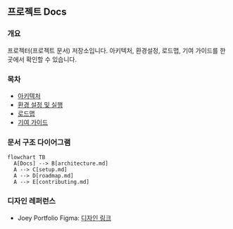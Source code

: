 ## 프로젝트 Docs

### 개요
프로젝터(프로젝트 문서) 저장소입니다. 아키텍처, 환경설정, 로드맵, 기여 가이드를 한 곳에서 확인할 수 있습니다.

### 목차
- [아키텍처](./architecture.md)
- [환경 설정 및 실행](./setup.md)
- [로드맵](./roadmap.md)
- [기여 가이드](./contributing.md)

### 문서 구조 다이어그램
```mermaid
flowchart TB
  A[Docs] --> B[architecture.md]
  A --> C[setup.md]
  A --> D[roadmap.md]
  A --> E[contributing.md]
```

### 디자인 레퍼런스
- Joey Portfolio Figma: [디자인 링크](https://www.figma.com/design/Ar4Raoh5BGzs57t5xHbeFS/Joey---Portfolio-Website--Community-?node-id=1-4&m=dev)